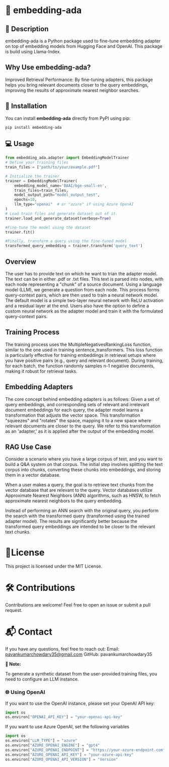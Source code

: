 # 🎉 embedding-ada

## 📜 Description

embedding-ada is a Python package used to fine-tune embedding adapter on top of embedding models from Hugging Face and OpenAI. This package is build using Llama-Index.

## Why Use embedding-ada?
Improved Retrieval Performance: By fine-tuning adapters, this package helps you bring relevant documents closer to the query embeddings, improving the results of approximate nearest neighbor searches.

## 🚀 Installation
You can install **embedding-ada** directly from PyPI using pip:

```bash
pip install embedding-ada
```
## 💻 Usage
```python
from embedding_ada.adapter import EmbeddingModelTrainer
# Define your training files
train_files = ["path/to/your/example.pdf"]

# Initialize the trainer
trainer = EmbeddingModelTrainer(
    embedding_model_name='BAAI/bge-small-en',
    train_files=train_files,
    model_output_path="model_output_test",
    epochs=10,
    llm_type="openai"  # or "azure" if using Azure OpenAI
)
# Load train files and generate dataset out of it.
trainer.load_and_generate_dataset(verbose=True)

#Fine-tune the model using the dataset
trainer.fit()

#Finally, transform a query using the fine-tuned model
transformed_query_embedding = trainer.transform('query_text')  

```
## Overview

The user has to provide text on which he want to trian the adapter model. The text can be in either .pdf or .txt files. This text is parsed into nodes, with each node representing a "chunk" of a source document. Using a language model (LLM), we generate a question from each node. This process forms query-context pairs, which are then used to train a neural network model. The default model is a simple two-layer neural network with ReLU activation and a residual layer at the end. Users also have the option to define a custom neural network as the adapter model and train it with the formulated query-context pairs.

## Training Process

The training process uses the MultipleNegativesRankingLoss function, similar to the one used in training sentence_transformers. This loss function is particularly effective for training embeddings in retrieval setups where you have positive pairs (e.g., query and relevant document). During training, for each batch, the function randomly samples n-1 negative documents, making it robust for retrieval tasks.

## Embedding Adapters

The core concept behind embedding adapters is as follows: Given a set of query embeddings, and corresponding sets of relevant and irrelevant document embeddings for each query, the adapter model learns a transformation that adjusts the vector space. This transformation "squeezes" and "rotates" the space, mapping it to a new space where relevant documents are closer to the query. We refer to this transformation as an 'adapter,' as it is applied after the output of the embedding model.

## RAG Use Case

Consider a scenario where you have a large corpus of text, and you want to build a Q&A system on that corpus. The initial step involves splitting the text corpus into chunks, converting these chunks into embeddings, and storing them in a vector database.

When a user makes a query, the goal is to retrieve text chunks from the vector database that are relevant to the query. Vector databases utilize Approximate Nearest Neighbors (ANN) algorithms, such as HNSW, to fetch approximate nearest neighbors to the query embedding.

Instead of performing an ANN search with the original query, you perform the search with the transformed query (transformed using the trained adapter model). The results are significantly better because the transformed query embeddings are intended to be closer to the relevant text chunks.


# 📄License
This project is licensed under the MIT License.

# 🛠️ Contributions
Contributions are welcome! Feel free to open an issue or submit a pull request.

# 📬 Contact
If you have any questions, feel free to reach out:
Email: pavankumarchowdary35@gmail.com
GitHub: pavankumarchowdary35

**🔔 Note:**

To generate a synthetic dataset from the user-provided training files, you need to configure an LLM instance.

### 🌐 Using OpenAI

If you want to use the OpenAI instance, please set your OpenAI API key:

```python
import os
os.environ["OPENAI_API_KEY"] = "your-openai-api-key"
```

If you want to use Azure OpenAI, set the following variables
```python
import os
os.environ["LLM_TYPE"] = "azure"
os.environ["AZURE_OPENAI_ENGINE"] = "gpt4"
os.environ["AZURE_OPENAI_ENDPOINT"] = "https://your-azure-endpoint.com"
os.environ["AZURE_OPENAI_API_KEY"] = "your-azure-api-key"
os.environ["AZURE_OPENAI_API_VERSION"] = "Version"
```